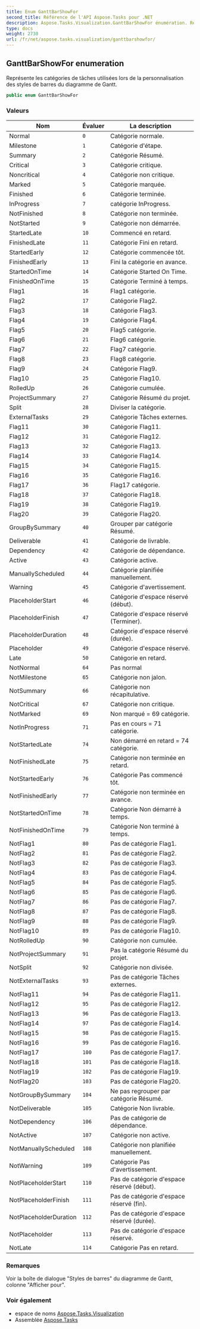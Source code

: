 ```yaml
---
title: Enum GanttBarShowFor
second_title: Référence de l'API Aspose.Tasks pour .NET
description: Aspose.Tasks.Visualization.GanttBarShowFor énumération. Représente les catégories de tâches utilisées lors de la personnalisation des styles de barres du diagramme de Gantt.
type: docs
weight: 2730
url: /fr/net/aspose.tasks.visualization/ganttbarshowfor/
---
```

## GanttBarShowFor enumeration

Représente les catégories de tâches utilisées lors de la personnalisation des styles de barres du diagramme de Gantt.

```csharp
public enum GanttBarShowFor
```

### Valeurs

| Nom | Évaluer | La description |
| --- | --- | --- |
| Normal | `0` | Catégorie normale. |
| Milestone | `1` | Catégorie d'étape. |
| Summary | `2` | Catégorie Résumé. |
| Critical | `3` | Catégorie critique. |
| Noncritical | `4` | Catégorie non critique. |
| Marked | `5` | Catégorie marquée. |
| Finished | `6` | Catégorie terminée. |
| InProgress | `7` | catégorie InProgress. |
| NotFinished | `8` | Catégorie non terminée. |
| NotStarted | `9` | Catégorie non démarrée. |
| StartedLate | `10` | Commencé en retard. |
| FinishedLate | `11` | Catégorie Fini en retard. |
| StartedEarly | `12` | Catégorie commencée tôt. |
| FinishedEarly | `13` | Fini la catégorie en avance. |
| StartedOnTime | `14` | Catégorie Started On Time. |
| FinishedOnTime | `15` | Catégorie Terminé à temps. |
| Flag1 | `16` | Flag1 catégorie. |
| Flag2 | `17` | Catégorie Flag2. |
| Flag3 | `18` | Catégorie Flag3. |
| Flag4 | `19` | Catégorie Flag4. |
| Flag5 | `20` | Flag5 catégorie. |
| Flag6 | `21` | Flag6 catégorie. |
| Flag7 | `22` | Flag7 catégorie. |
| Flag8 | `23` | Flag8 catégorie. |
| Flag9 | `24` | Catégorie Flag9. |
| Flag10 | `25` | Catégorie Flag10. |
| RolledUp | `26` | Catégorie cumulée. |
| ProjectSummary | `27` | Catégorie Résumé du projet. |
| Split | `28` | Diviser la catégorie. |
| ExternalTasks | `29` | Catégorie Tâches externes. |
| Flag11 | `30` | Catégorie Flag11. |
| Flag12 | `31` | Catégorie Flag12. |
| Flag13 | `32` | Catégorie Flag13. |
| Flag14 | `33` | Catégorie Flag14. |
| Flag15 | `34` | Catégorie Flag15. |
| Flag16 | `35` | Catégorie Flag16. |
| Flag17 | `36` | Flag17 catégorie. |
| Flag18 | `37` | Catégorie Flag18. |
| Flag19 | `38` | Catégorie Flag19. |
| Flag20 | `39` | Catégorie Flag20. |
| GroupBySummary | `40` | Grouper par catégorie Résumé. |
| Deliverable | `41` | Catégorie de livrable. |
| Dependency | `42` | Catégorie de dépendance. |
| Active | `43` | Catégorie active. |
| ManuallyScheduled | `44` | Catégorie planifiée manuellement. |
| Warning | `45` | Catégorie d'avertissement. |
| PlaceholderStart | `46` | Catégorie d'espace réservé (début). |
| PlaceholderFinish | `47` | Catégorie d'espace réservé (Terminer). |
| PlaceholderDuration | `48` | Catégorie d'espace réservé (durée). |
| Placeholder | `49` | Catégorie d'espace réservé. |
| Late | `50` | Catégorie en retard. |
| NotNormal | `64` | Pas normal |
| NotMilestone | `65` | Catégorie non jalon. |
| NotSummary | `66` | Catégorie non récapitulative. |
| NotCritical | `67` | Catégorie non critique. |
| NotMarked | `69` | Non marqué = 69 catégorie. |
| NotInProgress | `71` | Pas en cours = 71 catégorie. |
| NotStartedLate | `74` | Non démarré en retard = 74 catégorie. |
| NotFinishedLate | `75` | Catégorie non terminée en retard. |
| NotStartedEarly | `76` | Catégorie Pas commencé tôt. |
| NotFinishedEarly | `77` | Catégorie non terminée en avance. |
| NotStartedOnTime | `78` | Catégorie Non démarré à temps. |
| NotFinishedOnTime | `79` | Catégorie Non terminé à temps. |
| NotFlag1 | `80` | Pas de catégorie Flag1. |
| NotFlag2 | `81` | Pas de catégorie Flag2. |
| NotFlag3 | `82` | Pas de catégorie Flag3. |
| NotFlag4 | `83` | Pas de catégorie Flag4. |
| NotFlag5 | `84` | Pas de catégorie Flag5. |
| NotFlag6 | `85` | Pas de catégorie Flag6. |
| NotFlag7 | `86` | Pas de catégorie Flag7. |
| NotFlag8 | `87` | Pas de catégorie Flag8. |
| NotFlag9 | `88` | Pas de catégorie Flag9. |
| NotFlag10 | `89` | Pas de catégorie Flag10. |
| NotRolledUp | `90` | Catégorie non cumulée. |
| NotProjectSummary | `91` | Pas la catégorie Résumé du projet. |
| NotSplit | `92` | Catégorie non divisée. |
| NotExternalTasks | `93` | Pas de catégorie Tâches externes. |
| NotFlag11 | `94` | Pas de catégorie Flag11. |
| NotFlag12 | `95` | Pas de catégorie Flag12. |
| NotFlag13 | `96` | Pas de catégorie Flag13. |
| NotFlag14 | `97` | Pas de catégorie Flag14. |
| NotFlag15 | `98` | Pas de catégorie Flag15. |
| NotFlag16 | `99` | Pas de catégorie Flag16. |
| NotFlag17 | `100` | Pas de catégorie Flag17. |
| NotFlag18 | `101` | Pas de catégorie Flag18. |
| NotFlag19 | `102` | Pas de catégorie Flag19. |
| NotFlag20 | `103` | Pas de catégorie Flag20. |
| NotGroupBySummary | `104` | Ne pas regrouper par catégorie Résumé. |
| NotDeliverable | `105` | Catégorie Non livrable. |
| NotDependency | `106` | Pas de catégorie de dépendance. |
| NotActive | `107` | Catégorie non active. |
| NotManuallyScheduled | `108` | Catégorie non planifiée manuellement. |
| NotWarning | `109` | Catégorie Pas d'avertissement. |
| NotPlaceholderStart | `110` | Pas de catégorie d'espace réservé (début). |
| NotPlaceholderFinish | `111` | Pas de catégorie d'espace réservé (fin). |
| NotPlaceholderDuration | `112` | Pas de catégorie d'espace réservé (durée). |
| NotPlaceholder | `113` | Pas de catégorie d'espace réservé. |
| NotLate | `114` | Catégorie Pas en retard. |

### Remarques

Voir la boîte de dialogue "Styles de barres" du diagramme de Gantt, colonne "Afficher pour".

### Voir également

* espace de noms [Aspose.Tasks.Visualization](../../aspose.tasks.visualization/)
* Assemblée [Aspose.Tasks](../../)


